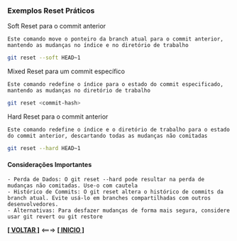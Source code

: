 ### Exemplos Reset Práticos

Soft Reset para o commit anterior

`Este comando move o ponteiro da branch atual para o commit anterior, mantendo as mudanças no índice e no diretório de trabalho`

~~~bash
git reset --soft HEAD~1
~~~

Mixed Reset para um commit específico

`Este comando redefine o índice para o estado do commit especificado, mantendo as mudanças no diretório de trabalho`

~~~bash
git reset <commit-hash>
~~~

Hard Reset para o commit anterior

`Este comando redefine o índice e o diretório de trabalho para o estado do commit anterior, descartando todas as mudanças não comitadas`

~~~bash
git reset --hard HEAD~1
~~~

#### Considerações Importantes

    - Perda de Dados: O git reset --hard pode resultar na perda de mudanças não comitadas. Use-o com cautela
    - Histórico de Commits: O git reset altera o histórico de commits da branch atual. Evite usá-lo em branches compartilhadas com outros desenvolvedores.
    - Alternativas: Para desfazer mudanças de forma mais segura, considere usar git revert ou git restore

[**[ VOLTAR ]**](./fluxo-de-trabalho-com-reset.md) <===> [**[ INICIO ]**](#exemplos-reset-práticos)
